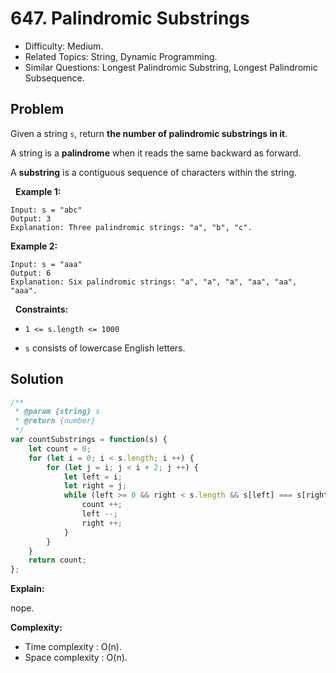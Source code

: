 # 647. Palindromic Substrings

- Difficulty: Medium.
- Related Topics: String, Dynamic Programming.
- Similar Questions: Longest Palindromic Substring, Longest Palindromic Subsequence.

## Problem

Given a string ```s```, return **the number of **palindromic substrings** in it**.

A string is a **palindrome** when it reads the same backward as forward.

A **substring** is a contiguous sequence of characters within the string.

 
**Example 1:**

```
Input: s = "abc"
Output: 3
Explanation: Three palindromic strings: "a", "b", "c".
```

**Example 2:**

```
Input: s = "aaa"
Output: 6
Explanation: Six palindromic strings: "a", "a", "a", "aa", "aa", "aaa".
```

 
**Constraints:**


	
- ```1 <= s.length <= 1000```
	
- ```s``` consists of lowercase English letters.



## Solution

```javascript
/**
 * @param {string} s
 * @return {number}
 */
var countSubstrings = function(s) {
    let count = 0;
    for (let i = 0; i < s.length; i ++) {
        for (let j = i; j < i + 2; j ++) {
            let left = i;
            let right = j;
            while (left >= 0 && right < s.length && s[left] === s[right]) {
                count ++;
                left --;
                right ++;
            }
        }
    }
    return count;
};
```

**Explain:**

nope.

**Complexity:**

* Time complexity : O(n).
* Space complexity : O(n).
